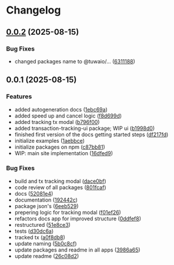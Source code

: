 # Changelog

## [0.0.2](https://github.com/TuwaIO/web3-transactions-tracking/compare/evm-transactions-tracking-v0.0.1...evm-transactions-tracking-v0.0.2) (2025-08-15)


### Bug Fixes

* changed packages name to @tuwaio/... ([6311188](https://github.com/TuwaIO/web3-transactions-tracking/commit/631118801e969dfa0c9e643cc783d268f454eb9d))

## 0.0.1 (2025-08-15)


### Features

* added autogeneration docs ([1ebc69a](https://github.com/TuwaIO/web3-transactions-tracking/commit/1ebc69ab3703509e4634700aa6e7ad2a2eab6ba8))
* added speed up and cancel logic ([f8d699d](https://github.com/TuwaIO/web3-transactions-tracking/commit/f8d699df89c32cb5de5ecc3bf5431b3c080f2660))
* added tracking tx modal ([b796f00](https://github.com/TuwaIO/web3-transactions-tracking/commit/b796f00da9fab2421a75aa9689f7d03b92c961fc))
* added transaction-tracking-ui package; WIP ui ([b1998d0](https://github.com/TuwaIO/web3-transactions-tracking/commit/b1998d0fab37f252058c99ef3da04e1d13056427))
* finished first version of the docs getting started steps ([df217fd](https://github.com/TuwaIO/web3-transactions-tracking/commit/df217fd96a2a8c901ad266bb0769ea8aa109ce41))
* initialize examples ([1aebbce](https://github.com/TuwaIO/web3-transactions-tracking/commit/1aebbce149913a5fb7a35a60e4556bc602bd2f8e))
* initialize packages on npm ([c87bb81](https://github.com/TuwaIO/web3-transactions-tracking/commit/c87bb81c0dc080f98f542d784eb666c2213977c9))
* WIP: main site implementation ([16dfed9](https://github.com/TuwaIO/web3-transactions-tracking/commit/16dfed911275a666365ef0a8b1781037856267d2))


### Bug Fixes

* build and tx tracking modal ([dace0bf](https://github.com/TuwaIO/web3-transactions-tracking/commit/dace0bf053c9ae53d3b6de826dbcd1478f1a4c5b))
* code review of all packages ([801fcaf](https://github.com/TuwaIO/web3-transactions-tracking/commit/801fcaf2cec227e502b71bad72c0d0846e1688f4))
* docs ([52081e4](https://github.com/TuwaIO/web3-transactions-tracking/commit/52081e426a0fe0411bfe24e5b138e8c5a0b34a42))
* documentation ([192442c](https://github.com/TuwaIO/web3-transactions-tracking/commit/192442cc6296f28016226210332aba8a39f44563))
* package json's ([6eeb529](https://github.com/TuwaIO/web3-transactions-tracking/commit/6eeb5291721d5a71d28a0d0c137aca77ce4d660b))
* prepering logic for tracking modal ([f01ef26](https://github.com/TuwaIO/web3-transactions-tracking/commit/f01ef2667e066776df58f9b6339cb86c1be4c7b8))
* refactors docs app for improved structure ([0ddfef8](https://github.com/TuwaIO/web3-transactions-tracking/commit/0ddfef8585a5b555079dba5742e10bcf23985a9e))
* restructured ([51e8ce3](https://github.com/TuwaIO/web3-transactions-tracking/commit/51e8ce3b313e0ab7f600fd3c350d474aa419a35b))
* tests ([d30dc6a](https://github.com/TuwaIO/web3-transactions-tracking/commit/d30dc6a3e80476f3e836f0385d8c40646abfed41))
* tracked tx ([a0f8db8](https://github.com/TuwaIO/web3-transactions-tracking/commit/a0f8db84bb9563ad25064cab9b064a035969c921))
* update naming ([5b0c8cf](https://github.com/TuwaIO/web3-transactions-tracking/commit/5b0c8cf9447b708adc98be78b9f8fdc91f43ba8a))
* update packages and readme in all apps ([3986a65](https://github.com/TuwaIO/web3-transactions-tracking/commit/3986a652e4aadd7b257274a451b5bc2852029dcf))
* update readme ([26c08d2](https://github.com/TuwaIO/web3-transactions-tracking/commit/26c08d2f0596b844f4dde33737e6164aded7672d))
